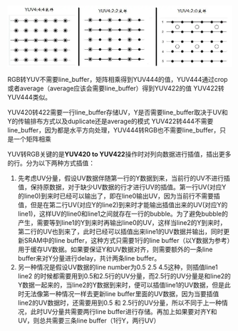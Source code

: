 ![](RGB2YUV-and-YUV2RGB.assets\23495115-766752f409bb3102.png)

RGB转YUV不需要line_buffer，矩阵相乘得到YUV444的值，YUV444通过crop或者average（average应该会需要line_buffer）得到YUV422的值
YUV422转YUV444类似。

YUV420转422需要一行line_buffer存储UV，Y是否需要line_buffer取决于UV和Y的传输排布方式以及duplicate还是average的模式
YUV422转444不需要line_buffer，因为都是水平方向处理，YUV444转RGB也不需要line_buffer，只是一个矩阵相乘


YUV转RGB关键的是**YUV420 to YUV422**操作时对列向数据进行插值，插出更多的行。分为以下两种方式插值：
1. 先考虑UV分量，假设UV数据伴随第一行的Y数据到来，当前行的UV不进行插值，保持原数据，对于缺少UV数据的行才进行UV的插值。第一行UV(对应Y的line0)到来时已经可以输出了，即在line0输出UV，因为当前行不需要插值，但是在第二行UV(对应Y的line2)到来时才能输出插值出来的UV(对应Y的line1)，这样UV的line0和line1之间就存在一行的bubble。为了避免bubble的产生，需要等到line1的Y到来时再输出line0的UV，这样当line2的Y到来时，第二行的UV也到来了，此时已经可以插值出来line1的UV数据并输出，同时更新SRAM中的line buffer，这种方式只需要1行的line buffer（以Y数据为参考）用于缓存UV数据。如果要保证Y和UV数据对齐，则需要额外的一条line buffer来对Y分量进行delay，共计两条line buffer。
2. 另一种情况是假设UV数据的line number为0.5 2.5 4.5这种，则插值line1 line2 的时候都需要用到0.5和2.5行的UV分量，而2.5行的UV分量是和line2的Y数据一起来的，当line2的Y数据到来时，便可以插值line1的UV数据，但是此时无法像第一种情况一样去更新line buffer里面的UV数据，因为当要插值line2的UV数据时，还需要用到0.5 和 2.5行的UV分量，所以不同于上一种情况，此时UV分量共需要两行line buffer进行存储。再加上如果要对齐Y和UV，则总共需要三条line buffer（1行Y，两行UV）

